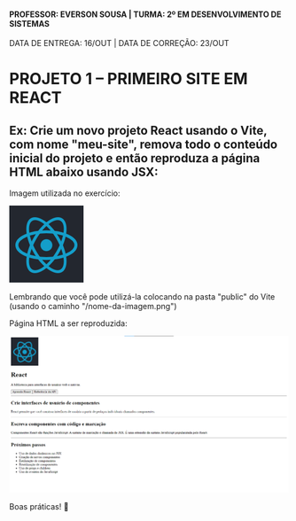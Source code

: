 #### PROFESSOR: EVERSON SOUSA | TURMA: 2º EM DESENVOLVIMENTO DE SISTEMAS

DATA DE ENTREGA: 16/OUT | DATA DE CORREÇÃO: 23/OUT
# PROJETO 1 – PRIMEIRO SITE EM REACT

## Ex: Crie um novo projeto React usando o Vite, com nome "meu-site", remova todo o conteúdo inicial do projeto e então reproduza a página HTML abaixo usando JSX:

Imagem utilizada no exercício:

<img src="./react.png">

Lembrando que você pode utilizá-la colocando na pasta "public" do Vite (usando o caminho "/nome-da-imagem.png")

Página HTML a ser reproduzida:

<img src="./screenshot-exercicio-1.png">

Boas práticas! :call_me_hand:
